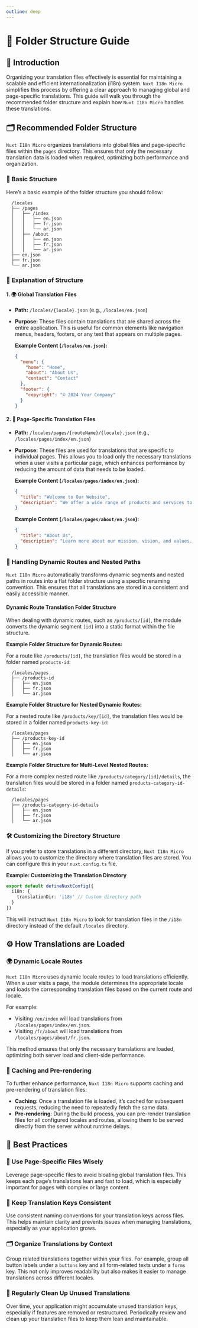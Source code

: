 ```yaml
---
outline: deep
---
```


# 📂 Folder Structure Guide

## 📖 Introduction

Organizing your translation files effectively is essential for maintaining a scalable and efficient internationalization (i18n) system. `Nuxt I18n Micro` simplifies this process by offering a clear approach to managing global and page-specific translations. This guide will walk you through the recommended folder structure and explain how `Nuxt I18n Micro` handles these translations.

## 🗂️ Recommended Folder Structure

`Nuxt I18n Micro` organizes translations into global files and page-specific files within the `pages` directory. This ensures that only the necessary translation data is loaded when required, optimizing both performance and organization.

### 🔧 Basic Structure

Here’s a basic example of the folder structure you should follow:

```plaintext
  /locales
  ├── /pages
  │   ├── /index
  │   │   ├── en.json
  │   │   ├── fr.json
  │   │   └── ar.json
  │   ├── /about
  │   │   ├── en.json
  │   │   ├── fr.json
  │   │   └── ar.json
  ├── en.json
  ├── fr.json
  └── ar.json
```

### 📄 Explanation of Structure

#### 1. 🌍 Global Translation Files

- **Path:** `/locales/{locale}.json` (e.g., `/locales/en.json`)
- **Purpose:** These files contain translations that are shared across the entire application. This is useful for common elements like navigation menus, headers, footers, or any text that appears on multiple pages.

  **Example Content (`/locales/en.json`):**
  ```json
  {
    "menu": {
      "home": "Home",
      "about": "About Us",
      "contact": "Contact"
    },
    "footer": {
      "copyright": "© 2024 Your Company"
    }
  }
  ```

#### 2. 📄 Page-Specific Translation Files

- **Path:** `/locales/pages/{routeName}/{locale}.json` (e.g., `/locales/pages/index/en.json`)
- **Purpose:** These files are used for translations that are specific to individual pages. This allows you to load only the necessary translations when a user visits a particular page, which enhances performance by reducing the amount of data that needs to be loaded.

  **Example Content (`/locales/pages/index/en.json`):**
  ```json
  {
    "title": "Welcome to Our Website",
    "description": "We offer a wide range of products and services to meet your needs."
  }
  ```

  **Example Content (`/locales/pages/about/en.json`):**
  ```json
  {
    "title": "About Us",
    "description": "Learn more about our mission, vision, and values."
  }
  ```

### 📂 Handling Dynamic Routes and Nested Paths

`Nuxt I18n Micro` automatically transforms dynamic segments and nested paths in routes into a flat folder structure using a specific renaming convention. This ensures that all translations are stored in a consistent and easily accessible manner.

#### Dynamic Route Translation Folder Structure

When dealing with dynamic routes, such as `/products/[id]`, the module converts the dynamic segment `[id]` into a static format within the file structure.

**Example Folder Structure for Dynamic Routes:**

For a route like `/products/[id]`, the translation files would be stored in a folder named `products-id`:

```plaintext
  /locales/pages
  ├── /products-id
  │   ├── en.json
  │   ├── fr.json
  │   └── ar.json
```

**Example Folder Structure for Nested Dynamic Routes:**

For a nested route like `/products/key/[id]`, the translation files would be stored in a folder named `products-key-id`:

```plaintext
  /locales/pages
  ├── /products-key-id
  │   ├── en.json
  │   ├── fr.json
  │   └── ar.json
```

**Example Folder Structure for Multi-Level Nested Routes:**

For a more complex nested route like `/products/category/[id]/details`, the translation files would be stored in a folder named `products-category-id-details`:

```plaintext
  /locales/pages
  ├── /products-category-id-details
  │   ├── en.json
  │   ├── fr.json
  │   └── ar.json
```

### 🛠 Customizing the Directory Structure

If you prefer to store translations in a different directory, `Nuxt I18n Micro` allows you to customize the directory where translation files are stored. You can configure this in your `nuxt.config.ts` file.

**Example: Customizing the Translation Directory**

```typescript
export default defineNuxtConfig({
  i18n: {
    translationDir: 'i18n' // Custom directory path
  }
})
```

This will instruct `Nuxt I18n Micro` to look for translation files in the `/i18n` directory instead of the default `/locales` directory.

## ⚙️ How Translations are Loaded

### 🌍 Dynamic Locale Routes

`Nuxt I18n Micro` uses dynamic locale routes to load translations efficiently. When a user visits a page, the module determines the appropriate locale and loads the corresponding translation files based on the current route and locale.

For example:
- Visiting `/en/index` will load translations from `/locales/pages/index/en.json`.
- Visiting `/fr/about` will load translations from `/locales/pages/about/fr.json`.

This method ensures that only the necessary translations are loaded, optimizing both server load and client-side performance.

### 💾 Caching and Pre-rendering

To further enhance performance, `Nuxt I18n Micro` supports caching and pre-rendering of translation files:
- **Caching**: Once a translation file is loaded, it’s cached for subsequent requests, reducing the need to repeatedly fetch the same data.
- **Pre-rendering**: During the build process, you can pre-render translation files for all configured locales and routes, allowing them to be served directly from the server without runtime delays.

## 📝 Best Practices

### 📂 Use Page-Specific Files Wisely

Leverage page-specific files to avoid bloating global translation files. This keeps each page’s translations lean and fast to load, which is especially important for pages with complex or large content.

### 🔑 Keep Translation Keys Consistent

Use consistent naming conventions for your translation keys across files. This helps maintain clarity and prevents issues when managing translations, especially as your application grows.

### 🗂️ Organize Translations by Context

Group related translations together within your files. For example, group all button labels under a `buttons` key and all form-related texts under a `forms` key. This not only improves readability but also makes it easier to manage translations across different locales.

### 🧹 Regularly Clean Up Unused Translations

Over time, your application might accumulate unused translation keys, especially if features are removed or restructured. Periodically review and clean up your translation files to keep them lean and maintainable.
